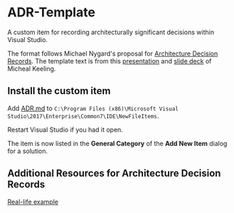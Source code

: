 # ADR-Template
A custom item for recording architecturally significant decisions within Visual Studio.

The format follows Michael Nygard's proposal for [Architecture Decision Records](http://thinkrelevance.com/blog/2011/11/15/documenting-architecture-decisions). The template text is from this [presentation](https://www.youtube.com/watch?v=41NVge3_cYo) and [slide deck](https://resources.sei.cmu.edu/asset_files/Presentation/2017_017_001_497746.pdf) of Micheal Keeling.

## Install the custom item
Add [ADR.md](./ADR.md) to `C:\Program Files (x86)\Microsoft Visual Studio\2017\Enterprise\Common7\IDE\NewFileItems`.

Restart Visual Studio if you had it open.

The item is now listed in the __General Category__ of the __Add New Item__ dialog for a solution.
     
## Additional Resources for Architecture Decision Records
[Real-life example](https://github.com/alphagov/govuk-aws/tree/master/doc/architecture)